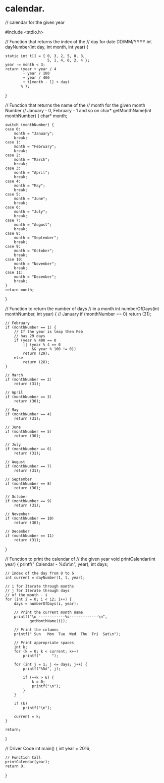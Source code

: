 # calendar.
// calendar for the given year
  
#include <stdio.h>
  
// Function that returns the index of the
// day for date DD/MM/YYYY
int dayNumber(int day, int month, int year)
{
  
    static int t[] = { 0, 3, 2, 5, 0, 3,
                       5, 1, 4, 6, 2, 4 };
    year -= month < 3;
    return (year + year / 4
            - year / 100
            + year / 400
            + t[month - 1] + day)
           % 7;
}
  
// Function that returns the name of the
// month for the given month Number
// January - 0, February - 1 and so on
char* getMonthName(int monthNumber)
{
    char* month;
  
    switch (monthNumber) {
    case 0:
        month = "January";
        break;
    case 1:
        month = "February";
        break;
    case 2:
        month = "March";
        break;
    case 3:
        month = "April";
        break;
    case 4:
        month = "May";
        break;
    case 5:
        month = "June";
        break;
    case 6:
        month = "July";
        break;
    case 7:
        month = "August";
        break;
    case 8:
        month = "September";
        break;
    case 9:
        month = "October";
        break;
    case 10:
        month = "November";
        break;
    case 11:
        month = "December";
        break;
    }
    return month;
}
  
// Function to return the number of days
// in a month
int numberOfDays(int monthNumber, int year)
{
    // January
    if (monthNumber == 0)
        return (31);
  
    // February
    if (monthNumber == 1) {
        // If the year is leap then Feb
        // has 29 days
        if (year % 400 == 0
            || (year % 4 == 0
                && year % 100 != 0))
            return (29);
        else
            return (28);
    }
  
    // March
    if (monthNumber == 2)
        return (31);
  
    // April
    if (monthNumber == 3)
        return (30);
  
    // May
    if (monthNumber == 4)
        return (31);
  
    // June
    if (monthNumber == 5)
        return (30);
  
    // July
    if (monthNumber == 6)
        return (31);
  
    // August
    if (monthNumber == 7)
        return (31);
  
    // September
    if (monthNumber == 8)
        return (30);
  
    // October
    if (monthNumber == 9)
        return (31);
  
    // November
    if (monthNumber == 10)
        return (30);
  
    // December
    if (monthNumber == 11)
        return (31);
}
  
// Function to print the calendar of
// the given year
void printCalendar(int year)
{
    printf("     Calendar - %d\n\n", year);
    int days;
  
    // Index of the day from 0 to 6
    int current = dayNumber(1, 1, year);
  
    // i for Iterate through months
    // j for Iterate through days
    // of the month - i
    for (int i = 0; i < 12; i++) {
        days = numberOfDays(i, year);
  
        // Print the current month name
        printf("\n ------------%s-------------\n",
               getMonthName(i));
  
        // Print the columns
        printf(" Sun   Mon  Tue  Wed  Thu  Fri  Sat\n");
  
        // Print appropriate spaces
        int k;
        for (k = 0; k < current; k++)
            printf("     ");
  
        for (int j = 1; j <= days; j++) {
            printf("%5d", j);
  
            if (++k > 6) {
                k = 0;
                printf("\n");
            }
        }
  
        if (k)
            printf("\n");
  
        current = k;
    }
  
    return;
}
  
// Driver Code
int main()
{
    int year = 2016;
  
    // Function Call
    printCalendar(year);
    return 0;
}

